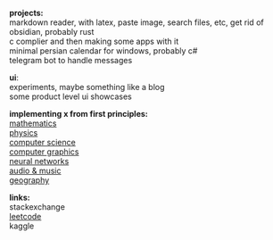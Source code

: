 **projects:**<br/>
markdown reader, with latex, paste image, search files, etc, get rid of obsidian, probably rust<br/>
c complier and then making some apps with it<br/>
minimal persian calendar for windows, probably c#<br/>
telegram bot to handle messages<br/>



**ui**:<br/>
experiments, maybe something like a blog<br/>
some product level ui showcases<br/>

**implementing x from first principles:**<br/>
[mathematics](https://github.com/amin-abaspour/mathematics)<br/>
[physics](https://github.com/amin-abaspour/physics)<br/>
[computer science](https://github.com/amin-abaspour/computer-science)<br/>
[computer graphics](https://github.com/amin-abaspour/computer-graphics)<br/>
[neural networks](https://github.com/amin-abaspour/neural-networks)<br/>
[audio & music](https://github.com/amin-abaspour/music)<br/>
[geography](https://github.com/amin-abaspour/geography)<br/>

**links:**<br/>
stackexchange<br/>
[leetcode](https://leetcode.com/u/amin-abaspour/)<br/>
kaggle<br/>

